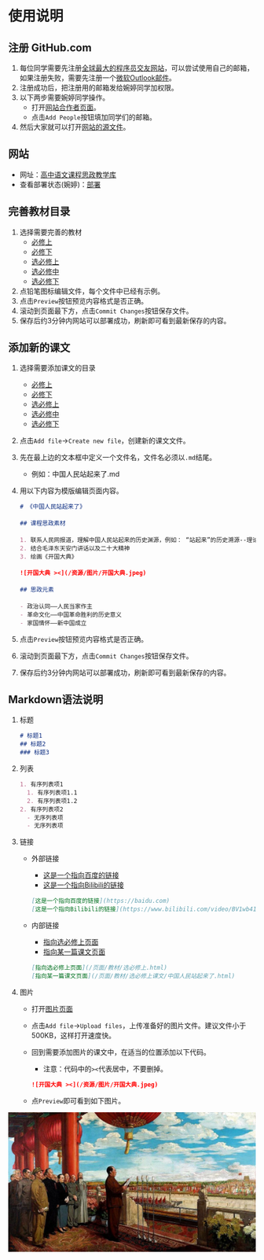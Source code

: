 # 使用说明

## 注册 GitHub.com

1. 每位同学需要先注册[全球最大的程序员交友网站](https://github.com/)，可以尝试使用自己的邮箱，如果注册失败，需要先注册一个[微软Outlook邮件](https://outlook.com/)。
2. 注册成功后，把注册用的邮箱发给婉婷同学加权限。
3. 以下两步需要婉婷同学操作。
   - 打开[网站合作者页面](https://github.com/WongYunTing/WongYunTing.github.io/settings/access)。
   - 点击`Add People`按钮填加同学们的邮箱。
4. 然后大家就可以打开[网站的源文件](https://github.com/WongYunTing/WongYunTing.github.io)。

## 网站

- 网址：[高中语文课程思政教学库](https://wongyunting.github.io/)
- 查看部署状态(婉婷)：[部署](https://github.com/WongYunTing/WongYunTing.github.io/settings/pages)

## 完善教材目录

1. 选择需要完善的教材
   - [必修上](https://github.com/WongYunTing/WongYunTing.github.io/blob/main/%E9%A1%B5%E9%9D%A2/%E6%95%99%E6%9D%90/%E5%BF%85%E4%BF%AE%E4%B8%8A.md)
   - [必修下](https://github.com/WongYunTing/WongYunTing.github.io/blob/main/%E9%A1%B5%E9%9D%A2/%E6%95%99%E6%9D%90/%E5%BF%85%E4%BF%AE%E4%B8%8B.md)
   - [选必修上](https://github.com/WongYunTing/WongYunTing.github.io/blob/main/%E9%A1%B5%E9%9D%A2/%E6%95%99%E6%9D%90/%E9%80%89%E5%BF%85%E4%BF%AE%E4%B8%8A.md)
   - [选必修中](https://github.com/WongYunTing/WongYunTing.github.io/blob/main/%E9%A1%B5%E9%9D%A2/%E6%95%99%E6%9D%90/%E9%80%89%E5%BF%85%E4%BF%AE%E4%B8%AD.md)
   - [选必修下](https://github.com/WongYunTing/WongYunTing.github.io/blob/main/%E9%A1%B5%E9%9D%A2/%E6%95%99%E6%9D%90/%E9%80%89%E5%BF%85%E4%BF%AE%E4%B8%8B.md)
2. 点铅笔图标编辑文件，每个文件中已经有示例。
3. 点击`Preview`按钮预览内容格式是否正确。
4. 滚动到页面最下方，点击`Commit Changes`按钮保存文件。
5. 保存后约3分钟内网站可以部署成功，刷新即可看到最新保存的内容。

## 添加新的课文

1. 选择需要添加课文的目录
   - [必修上](https://github.com/WongYunTing/WongYunTing.github.io/tree/main/%E9%A1%B5%E9%9D%A2/%E6%95%99%E6%9D%90/%E5%BF%85%E4%BF%AE%E4%B8%8A%E8%AF%BE%E6%96%87)
   - [必修下](https://github.com/WongYunTing/WongYunTing.github.io/tree/main/%E9%A1%B5%E9%9D%A2/%E6%95%99%E6%9D%90/%E5%BF%85%E4%BF%AE%E4%B8%8B%E8%AF%BE%E6%96%87)
   - [选必修上](https://github.com/WongYunTing/WongYunTing.github.io/tree/main/%E9%A1%B5%E9%9D%A2/%E6%95%99%E6%9D%90/%E9%80%89%E5%BF%85%E4%BF%AE%E4%B8%8A%E8%AF%BE%E6%96%87)
   - [选必修中](https://github.com/WongYunTing/WongYunTing.github.io/tree/main/%E9%A1%B5%E9%9D%A2/%E6%95%99%E6%9D%90/%E9%80%89%E5%BF%85%E4%BF%AE%E4%B8%AD%E8%AF%BE%E6%96%87)
   - [选必修下](https://github.com/WongYunTing/WongYunTing.github.io/tree/main/%E9%A1%B5%E9%9D%A2/%E6%95%99%E6%9D%90/%E9%80%89%E5%BF%85%E4%BF%AE%E4%B8%8B%E8%AF%BE%E6%96%87)
2. 点击`Add file`->`Create new file`，创建新的课文文件。
3. 先在最上边的文本框中定义一个文件名，文件名必须以`.md`结尾。
   - 例如：中国人民站起来了.md
4. 用以下内容为模版编辑页面内容。

   ```markdown
   # 《中国人民站起来了》

   ## 课程思政素材

   1. 联系人民网报道，理解中国人民站起来的历史渊源，例如： “站起来”的历史溯源--理论-人民网 ([people.com.cn](people.com.cn))
   2. 结合毛泽东天安门讲话以及二十大精神
   3. 绘画《开国大典》

   ![开国大典 ><](/资源/图片/开国大典.jpeg)

   ## 思政元素

   - 政治认同——人民当家作主
   - 革命文化——中国革命胜利的历史意义
   - 家国情怀——新中国成立
   ```

5. 点击`Preview`按钮预览内容格式是否正确。
6. 滚动到页面最下方，点击`Commit Changes`按钮保存文件。
7. 保存后约3分钟内网站可以部署成功，刷新即可看到最新保存的内容。

## Markdown语法说明

1. 标题

   ```markdown
   # 标题1
   ## 标题2
   ### 标题3
   ```

2. 列表

   ```markdown
   1. 有序列表项1
     1. 有序列表项1.1
     2. 有序列表项1.2
   2. 有序列表项2
     - 无序列表项
     - 无序列表项
   ```

3. 链接

   - 外部链接
      - [这是一个指向百度的链接](https://baidu.com)
      - [这是一个指向Bilibili的链接](https://www.bilibili.com/video/BV1wb411y7b1/)

      ```markdown
      [这是一个指向百度的链接](https://baidu.com)
      [这是一个指向Bilibili的链接](https://www.bilibili.com/video/BV1wb411y7b1/)
      ```

   - 内部链接
      - [指向选必修上页面](/页面/教材/选必修上.html)
      - [指向某一篇课文页面](/页面/教材/选必修上课文/中国人民站起来了.html)

      ```markdown
      [指向选必修上页面](/页面/教材/选必修上.html)
      [指向某一篇课文页面](/页面/教材/选必修上课文/中国人民站起来了.html)
      ```

4. 图片

   - 打开[图片页面](https://github.com/WongYunTing/WongYunTing.github.io/tree/main/%E8%B5%84%E6%BA%90/%E5%9B%BE%E7%89%87)
   - 点击`Add file`->`Upload files`，上传准备好的图片文件。建议文件小于500KB，这样打开速度快。
   - 回到需要添加图片的课文中，在适当的位置添加以下代码。
     - 注意：代码中的`><`代表居中，不要删掉。

      ```markdown
      ![开国大典 ><](/资源/图片/开国大典.jpeg)
      ```

   - 点`Preview`即可看到如下图片。

![开国大典 ><](/资源/图片/开国大典.jpeg)
